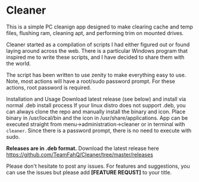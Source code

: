 # Cleaner

This is a simple PC cleanign app designed to make clearing cache and temp files, flushing ram, cleaning apt, and
performing trim on mounted drives.

Cleaner started as a compilation of scripts I had either figured out or found laying around across the web. There
is a particular Windows program that inspired me to write these scripts, and I have decided to share them with the
world.

The script has been written to use zenity to make everything easy to use. Note, most actions will have a root/sudo password prompt. For these actions, root password is required.

Installation and Usage
    Download latest release (see below) and install via normal .deb install process
    If your linux distro does not support .deb, you can always clone the repo and manually install the binary and 
    icon. Place binary in /usr/local/bin and the icon in /usr/share/applications.
        App can be executed straight from menu->administration->cleaner or in terminal with `cleaner`. Since there is
        a password prompt, there is no need to execute with sudo.

**Releases are in .deb format.**
Download the latest release here https://github.com/TeamFahQ/Cleaner/tree/master/releases

Please don't hesitate to post any issues. For features and suggestions, you can use the issues but please add 
**[FEATURE REQUST]** to your title.
